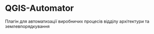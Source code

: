 # QGIS-Automator
Плагін для автоматизації виробничих процесів відділу архітектури та землевпорядкування
